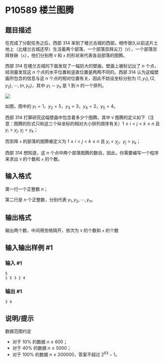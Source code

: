 # P10589 楼兰图腾

## 题目描述

在完成了分配任务之后，西部 314 来到了楼兰古城的西部。相传很久以前这片土地上（比楼兰古城还早）生活着两个部落，一个部落崇拜尖刀（`V`），一个部落崇拜铁锹（`∧`），他们分别用 `V` 和 `∧` 的形状来代表各自部落的图腾。

西部 314 在楼兰古城的下面发现了一幅巨大的壁画，壁画上被标记出了 $n$ 个点，经测量发现这 $n$ 个点的水平位置和竖直位置是两两不同的。西部 314 认为这幅壁画所包含的信息与这 $n$ 个点的相对位置有关，因此不妨设坐标分别为 $(1,y_1),(2,y_2),\cdots,(n,y_n)$，其中 $y_1\sim y_n$ 是 $1$ 到 $n$ 的一个排列。

![](https://cdn.luogu.com.cn/upload/image_hosting/u8z4ffl9.png)

如图，图中的 $y_1=1$，$y_2=5$，$y_3=3$，$y_4=2$，$y_5=4$。

西部 314 打算研究这幅壁画中包含着多少个图腾，其中 `V` 图腾的定义如下（注意：图腾的形式只和这三个纵坐标的相对大小排列顺序有关）$1\le i<j<k\le n$ 且 $y_i>y_j$, $y_j<y_k$；

而崇拜 `∧` 的部落的图腾被定义为 $1\le i<j<k\le n$ 且 $y_i<y_j$，$y_j>y_k$；

西部 314 想知道，这 $n$ 个点中两个部落图腾的数目。因此，你需要编写一个程序来求出 `V` 的个数和 `∧` 的个数。

## 输入格式

第一行一个正整数 $n$；

第二行是 $n$ 个正整数，分别代表 $y_1,y_2,\cdots,y_n$。

## 输出格式

输出两个数，中间用空格隔开，依次为 `V` 的个数和 `∧` 的个数

## 输入输出样例 #1

### 输入 #1

```
5
1 5 3 2 4
```

### 输出 #1

```
3 4
```

## 说明/提示

数据范围约定

- 对于 $10\%$ 的数据 $n\le 600$；
- 对于 $40\%$ 的数据 $n\le 5000$；
- 对于 $100\%$ 的数据 $n\le 200000$，答案不超过 $2^{63} - 1$。